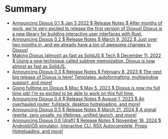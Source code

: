 # Summary

- [Announcing Dioxus 0.1 $ Jan 3 2022 $ Release Notes $ After months of work, we're very excited to release the first version of Dioxus! Dioxus is a new library for building interactive user interfaces with Rust.](introducing-dioxus.md)
- [Announcing Dioxus 0.2 $ Release Notes $ March 9, 2022 $ Just over two months in, and we already have a ton of awesome changes to Dioxus!](release-020.md)
- [Making Dioxus (almost) as fast as SolidJS $ Tech $ December 11, 2022 $ Using a new technique called subtree memoization, Dioxus is now almost as fast as SolidJS.](templates-diffing.md)
- [Announcing Dioxus 0.3 $ Release Notes $ February 8, 2023 $ The next big release of Dioxus is here! Templates, autoformatting, multiwindow support, and more!](release-030.md)
- [Going fulltime on Dioxus $ Misc $ May 5, 2023 $ Dioxus is now my full time job! I'm so excited to be able to work on this full time.](fulltime.md)
- [Announcing Dioxus 0.4 $ Release Notes $ August 1, 2023 $ An overhauled router, fullstack, desktop hotreloading, and more!](release-040.md)
- [Announcing Dioxus 0.5 $ Release Notes $ March 21, 2024 $ A signal rewrite, zero unsafe, no lifetimes, unified launch, and more!](release-050.md)
- [Announcing Dioxus 0.6 [draft] $ Release Notes $ November 18, 2024 $ Android/iOS simulator, Interactive CLI, RSX Autocomplete, Props Hotreloading, and more!](release-060.md)
